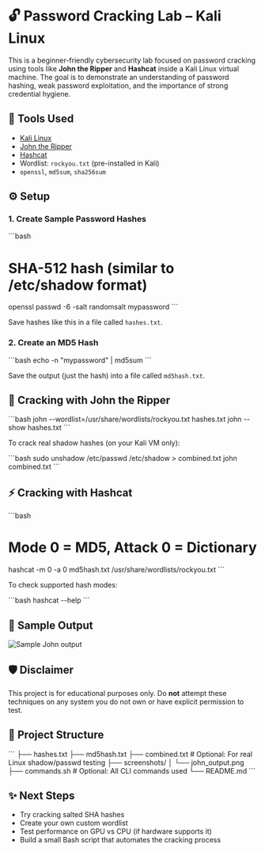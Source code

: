 # 🔓 Password Cracking Lab – Kali Linux

This is a beginner-friendly cybersecurity lab focused on password cracking using tools like **John the Ripper** and **Hashcat** inside a Kali Linux virtual machine. The goal is to demonstrate an understanding of password hashing, weak password exploitation, and the importance of strong credential hygiene.

## 🧰 Tools Used

- [Kali Linux](https://www.kali.org/)
- [John the Ripper](https://www.openwall.com/john/)
- [Hashcat](https://hashcat.net/hashcat/)
- Wordlist: `rockyou.txt` (pre-installed in Kali)
- `openssl`, `md5sum`, `sha256sum`

## ⚙️ Setup

### 1. Create Sample Password Hashes

\`\`\`bash
# SHA-512 hash (similar to /etc/shadow format)
openssl passwd -6 -salt randomsalt mypassword
\`\`\`

Save hashes like this in a file called `hashes.txt`.

### 2. Create an MD5 Hash

\`\`\`bash
echo -n "mypassword" | md5sum
\`\`\`

Save the output (just the hash) into a file called `md5hash.txt`.

## 🚀 Cracking with John the Ripper

\`\`\`bash
john --wordlist=/usr/share/wordlists/rockyou.txt hashes.txt
john --show hashes.txt
\`\`\`

To crack real shadow hashes (on your Kali VM only):

\`\`\`bash
sudo unshadow /etc/passwd /etc/shadow > combined.txt
john combined.txt
\`\`\`

## ⚡ Cracking with Hashcat

\`\`\`bash
# Mode 0 = MD5, Attack 0 = Dictionary
hashcat -m 0 -a 0 md5hash.txt /usr/share/wordlists/rockyou.txt
\`\`\`

To check supported hash modes:

\`\`\`bash
hashcat --help
\`\`\`

## 📸 Sample Output

![Sample John output](screenshots/john_output.png)

## 🛡️ Disclaimer

This project is for educational purposes only. Do **not** attempt these techniques on any system you do not own or have explicit permission to test.

## 📁 Project Structure

\`\`\`
├── hashes.txt
├── md5hash.txt
├── combined.txt        # Optional: For real Linux shadow/passwd testing
├── screenshots/
│   └── john_output.png
├── commands.sh         # Optional: All CLI commands used
└── README.md
\`\`\`

## ✨ Next Steps

- Try cracking salted SHA hashes  
- Create your own custom wordlist  
- Test performance on GPU vs CPU (if hardware supports it)  
- Build a small Bash script that automates the cracking process
